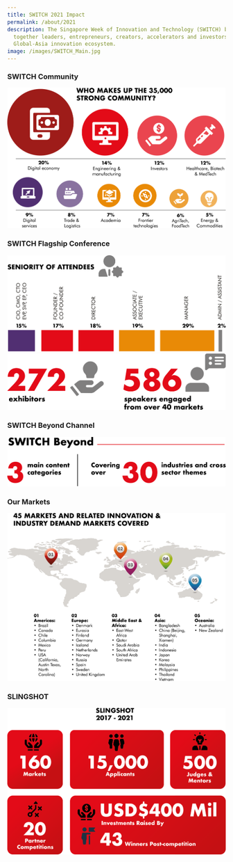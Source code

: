 ```yaml
---
title: SWITCH 2021 Impact
permalink: /about/2021
description: The Singapore Week of Innovation and Technology (SWITCH) brings
  together leaders, entrepreneurs, creators, accelerators and investors from the
  Global-Asia innovation ecosystem.
image: /images/SWITCH_Main.jpg
---
```

### SWITCH Community 
![](/images/SWITCH%202021/1-Stong_community.png)


### SWITCH Flagship Conference 
![](/images/SWITCH%202021/3-Attendees-seniority.png)
![](/images/SWITCH%202021/2-Exhibitor_Speakers.png)


### SWITCH Beyond Channel 
![](/images/SWITCH%202021/4-SWTICH_Beyond.png)


### Our Markets 
![](/images/SWITCH%202021/5-Markets.png)


### SLINGSHOT 
![](/images/SWITCH%202021/7-SLINGSHOT_stats2.png)